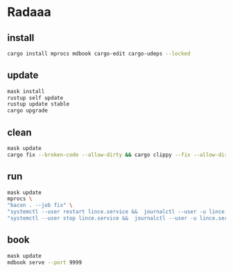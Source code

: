# Radaaa

## install
```bash
cargo install mprocs mdbook cargo-edit cargo-udeps --locked
```

## update
```bash
mask install
rustup self update
rustup update stable
cargo upgrade
```

## clean
```bash
mask update
cargo fix --broken-code --allow-dirty && cargo clippy --fix --allow-dirty --quiet >/dev/null 2>&1
```

## run
```bash
mask update
mprocs \
"bacon . --job fix" \
"systemctl --user restart lince.service &&  journalctl --user -u lince.service -f --output=cat" \
"systemctl --user stop lince.service &&  journalctl --user -u lince.service -f --output=cat"
```

## book
```bash
mask update
mdbook serve --port 9999
```
